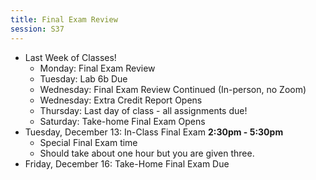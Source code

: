 ```yaml
---
title: Final Exam Review
session: S37
---
```

* Last Week of Classes!
    * Monday: Final Exam Review
    * Tuesday: Lab 6b Due
    * Wednesday: Final Exam Review Continued (In-person, no Zoom)
    * Wednesday: Extra Credit Report Opens
    * Thursday: Last day of class - all assignments due!
    * Saturday: Take-home Final Exam Opens
* Tuesday, December 13: In-Class Final Exam **2:30pm - 5:30pm**
    * Special Final Exam time
    * Should take about one hour but you are given three.
* Friday, December 16: Take-Home Final Exam Due
